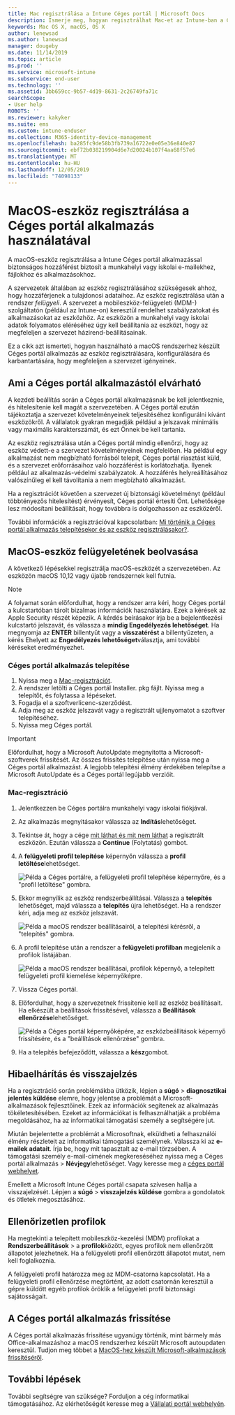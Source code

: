 ```yaml
---
title: Mac regisztrálása a Intune Céges portál | Microsoft Docs
description: Ismerje meg, hogyan regisztrálhat Mac-et az Intune-ban a Céges portál alkalmazással.
keywords: Mac OS X, macOS, OS X
author: lenewsad
ms.author: lanewsad
manager: dougeby
ms.date: 11/14/2019
ms.topic: article
ms.prod: ''
ms.service: microsoft-intune
ms.subservice: end-user
ms.technology: ''
ms.assetid: 3bb659cc-9b57-4d19-8631-2c26749fa71c
searchScope:
- User help
ROBOTS: ''
ms.reviewer: kakyker
ms.suite: ems
ms.custom: intune-enduser
ms.collection: M365-identity-device-management
ms.openlocfilehash: ba285fc9de58b3fb739a16722e0e05e36e840e87
ms.sourcegitcommit: ebf72b038219904d6e7d20024b107f4aa68f57e6
ms.translationtype: MT
ms.contentlocale: hu-HU
ms.lasthandoff: 12/05/2019
ms.locfileid: "74098133"
---
```

# <a name="enroll-your-macos-device-using-the-company-portal-app"></a>MacOS-eszköz regisztrálása a Céges portál alkalmazás használatával  

A macOS-eszköz regisztrálása a Intune Céges portál alkalmazással biztonságos hozzáférést biztosít a munkahelyi vagy iskolai e-mailekhez, fájlokhoz és alkalmazásokhoz.

A szervezetek általában az eszköz regisztrálásához szükségesek ahhoz, hogy hozzáférjenek a tulajdonosi adataihoz. Az eszköz regisztrálása után a rendszer *felügyeli*. A szervezet a mobileszköz-felügyeleti (MDM-) szolgáltatón (például az Intune-on) keresztül rendelhet szabályzatokat és alkalmazásokat az eszközhöz. Az eszközön a munkahelyi vagy iskolai adatok folyamatos eléréséhez úgy kell beállítania az eszközt, hogy az megfeleljen a szervezet házirend-beállításainak.  

Ez a cikk azt ismerteti, hogyan használható a macOS rendszerhez készült Céges portál alkalmazás az eszköz regisztrálására, konfigurálására és karbantartására, hogy megfeleljen a szervezet igényeinek.  


## <a name="what-to-expect-from-the-company-portal-app"></a>Ami a Céges portál alkalmazástól elvárható

A kezdeti beállítás során a Céges portál alkalmazásnak be kell jelentkeznie, és hitelesítenie kell magát a szervezetében. A Céges portál ezután tájékoztatja a szervezet követelményeinek teljesítéséhez konfigurálni kívánt eszközökről. A vállalatok gyakran megadják például a jelszavak minimális vagy maximális karakterszámát, és ezt Önnek be kell tartania.    

Az eszköz regisztrálása után a Céges portál mindig ellenőrzi, hogy az eszköz védett-e a szervezet követelményeinek megfelelően. Ha például egy alkalmazást nem megbízható forrásból telepít, Céges portál riasztást küld, és a szervezet erőforrásaihoz való hozzáférést is korlátozhatja. Ilyenek például az alkalmazás-védelmi szabályzatok. A hozzáférés helyreállításához valószínűleg el kell távolítania a nem megbízható alkalmazást. 

Ha a regisztrációt követően a szervezet új biztonsági követelményt (például többtényezős hitelesítést) érvényesít, Céges portál értesíti Önt. Lehetősége lesz módosítani beállításait, hogy továbbra is dolgozhasson az eszközéről.  

További információk a regisztrációval kapcsolatban: [Mi történik a Céges portál alkalmazás telepítésekor és az eszköz regisztrálásakor?](what-happens-if-you-install-the-Company-Portal-app-and-enroll-your-device-in-intune-macos.md).  

## <a name="get-your-macos-device-managed"></a>MacOS-eszköz felügyeletének beolvasása  
A következő lépésekkel regisztrálja macOS-eszközét a szervezetében. Az eszközön macOS 10,12 vagy újabb rendszernek kell futnia.   

> [!NOTE]
> A folyamat során előfordulhat, hogy a rendszer arra kéri, hogy Céges portál a kulcstartóban tárolt bizalmas információk használatára. Ezek a kérések az Apple Security részét képezik. A kérdés beírásakor írja be a bejelentkezési kulcstartó jelszavát, és válassza a **mindig Engedélyezés lehetőséget**. Ha megnyomja az **ENTER** billentyűt vagy a **visszatérést** a billentyűzeten, a kérés Ehelyett az **Engedélyezés lehetőséget**választja, ami további kéréseket eredményezhet.  

### <a name="install-company-portal-app"></a>Céges portál alkalmazás telepítése  
1. Nyissa meg a [Mac-regisztrációt](https://go.microsoft.com/fwlink/?linkid=853070).  
2. A rendszer letölti a Céges portál Installer. pkg fájlt. Nyissa meg a telepítőt, és folytassa a lépéseket. 
3. Fogadja el a szoftverlicenc-szerződést. 
4. Adja meg az eszköz jelszavát vagy a regisztrált ujjlenyomatot a szoftver telepítéséhez.  
5. Nyissa meg Céges portál. 

> [!IMPORTANT]
> Előfordulhat, hogy a Microsoft AutoUpdate megnyitotta a Microsoft-szoftverek frissítését. Az összes frissítés telepítése után nyissa meg a Céges portál alkalmazást. A legjobb telepítési élmény érdekében telepítse a Microsoft AutoUpdate és a Céges portál legújabb verzióit.  


### <a name="enroll-your-mac"></a>Mac-regisztráció  


1. Jelentkezzen be Céges portálra munkahelyi vagy iskolai fiókjával.  
2. Az alkalmazás megnyitásakor válassza az **Indítás**lehetőséget.  
3. Tekintse át, hogy a cége [mit láthat és mit nem láthat](what-info-can-your-company-see-when-you-enroll-your-device-in-intune.md) a regisztrált eszközön. Ezután válassza a **Continue** (Folytatás) gombot.  
4. A **felügyeleti profil telepítése** képernyőn válassza a **profil letöltése**lehetőséget.   

    ![Példa a Céges portálre, a felügyeleti profil telepítése képernyőre, és a "profil letöltése" gombra.](./media/install-mgmt-profile-mac-1911.PNG)   
5. Ekkor megnyílik az eszköz rendszerbeállításai. Válassza a **telepítés** lehetőséget, majd válassza a **telepítés** újra lehetőséget. Ha a rendszer kéri, adja meg az eszköz jelszavát.  

    ![Példa a macOS rendszer beállításairól, a telepítési kérésről, a "telepítés" gombra.](./media/system-preference-install-1911.PNG)  
6. A profil telepítése után a rendszer a **felügyeleti profilban** megjelenik a profilok listájában.  

   ![Példa a macOS rendszer beállításai, profilok képernyő, a telepített felügyeleti profil kiemelése képernyőképre.](./media/system-preference-verify-1911.PNG)   
7. Vissza Céges portál.   
8. Előfordulhat, hogy a szervezetnek frissítenie kell az eszköz beállításait. Ha elkészült a beállítások frissítésével, válassza a **Beállítások ellenőrzése**lehetőséget.  

    ![Példa a Céges portál képernyőképére, az eszközbeállítások képernyő frissítésére, és a "beállítások ellenõrzése" gombra.](./media/update-settings-mac-1911.PNG)  
9. Ha a telepítés befejeződött, válassza a **kész**gombot.  


 ## <a name="troubleshooting-and-feedback"></a>Hibaelhárítás és visszajelzés   

Ha a regisztráció során problémákba ütközik, lépjen a **súgó** > **diagnosztikai jelentés küldése** elemre, hogy jelentse a problémát a Microsoft-alkalmazások fejlesztőinek. Ezek az információk segítenek az alkalmazás tökéletesítésében. Ezeket az információkat is felhasználhatják a probléma megoldásához, ha az informatikai támogatási személy a segítségére jut.  

Miután bejelentette a problémát a Microsoftnak, elküldheti a felhasználói élmény részleteit az informatikai támogatási személynek. Válassza ki az **e-mailek adatait**. Írja be, hogy mit tapasztalt az e-mail törzsében. A támogatási személy e-mail-címének megkereséséhez nyissa meg a Céges portál alkalmazás > **Névjegy**lehetőséget. Vagy keresse meg a [céges portál webhelyet](https://go.microsoft.com/fwlink/?linkid=2010980).  
 

Emellett a Microsoft Intune Céges portál csapata szívesen hallja a visszajelzését. Lépjen a **súgó** > **visszajelzés küldése** gombra a gondolatok és ötletek megosztásához.  

## <a name="unverified-profiles"></a>Ellenőrizetlen profilok  
Ha megtekinti a telepített mobileszköz-kezelési (MDM) profilokat a **Rendszerbeállítások** > a **profilok**között, egyes profilok nem ellenőrzött állapotot jelezhetnek. Ha a felügyeleti profil ellenőrzött állapotot mutat, nem kell foglalkoznia.  

A felügyeleti profil határozza meg az MDM-csatorna kapcsolatát. Ha a felügyeleti profil ellenőrzése megtörtént, az adott csatornán keresztül a gépre küldött egyéb profilok öröklik a felügyeleti profil biztonsági sajátosságait.  

## <a name="updating-the-company-portal-app"></a>A Céges portál alkalmazás frissítése

A Céges portál alkalmazás frissítése ugyanúgy történik, mint bármely más Office-alkalmazáshoz a macOS rendszerhez készült Microsoft autoupdaten keresztül. Tudjon meg többet a [MacOS-hez készült Microsoft-alkalmazások frissítéséről](https://support.office.com/article/Check-for-Office-for-Mac-updates-automatically-bfd1e497-c24d-4754-92ab-910a4074d7c1).  

## <a name="next-steps"></a>További lépések  
További segítségre van szüksége? Forduljon a cég informatikai támogatásához. Az elérhetőségét keresse meg a [Vállalati portál webhelyén](https://go.microsoft.com/fwlink/?linkid=2010980).  


